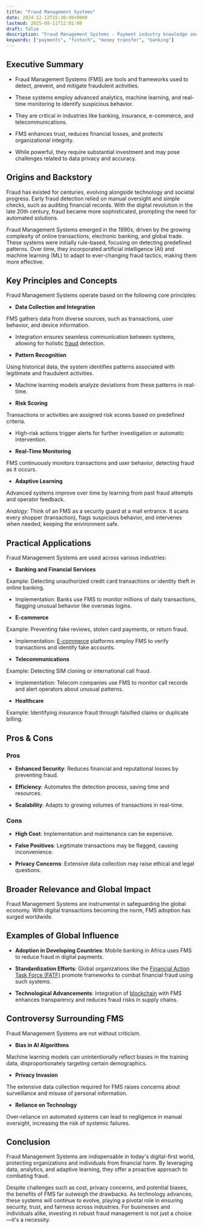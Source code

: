 ```yaml
---
title: "Fraud Management Systems"
date: 2024-12-12T15:30:49+0000
lastmod: 2025-08-11T12:01:00
draft: false
description: "Fraud Management Systems - Payment industry knowledge and insights"
keywords: ["payments", "fintech", "money transfer", "banking"]
---
```


## Executive Summary

- Fraud Management Systems (FMS) are tools and frameworks used to detect, prevent, and mitigate fraudulent activities.

- These systems employ advanced analytics, machine learning, and real-time monitoring to identify suspicious behavior.

- They are critical in industries like banking, insurance, e-commerce, and telecommunications.

- FMS enhances trust, reduces financial losses, and protects organizational integrity.

- While powerful, they require substantial investment and may pose challenges related to data privacy and accuracy.

## Origins and Backstory

Fraud has existed for centuries, evolving alongside technology and societal progress. Early fraud detection relied on manual oversight and simple checks, such as auditing financial records. With the digital revolution in the late 20th century, fraud became more sophisticated, prompting the need for automated solutions.

Fraud Management Systems emerged in the 1990s, driven by the growing complexity of online transactions, electronic banking, and global trade. These systems were initially rule-based, focusing on detecting predefined patterns. Over time, they incorporated artificial intelligence (AI) and machine learning (ML) to adapt to ever-changing fraud tactics, making them more effective.

## Key Principles and Concepts

Fraud Management Systems operate based on the following core principles:

- **Data Collection and Integration**

FMS gathers data from diverse sources, such as transactions, user behavior, and device information.

- Integration ensures seamless communication between systems, allowing for holistic [fraud](https://faisalkhanllc.xyz/resources/payments-wiki/f/fraud/) detection.

- **Pattern Recognition**

Using historical data, the system identifies patterns associated with legitimate and fraudulent activities.

- Machine learning models analyze deviations from these patterns in real-time.

- **Risk Scoring**

Transactions or activities are assigned risk scores based on predefined criteria.

- High-risk actions trigger alerts for further investigation or automatic intervention.

- **Real-Time Monitoring**

FMS continuously monitors transactions and user behavior, detecting fraud as it occurs.

- **Adaptive Learning**

Advanced systems improve over time by learning from past fraud attempts and operator feedback.

*Analogy*: Think of an FMS as a security guard at a mall entrance. It scans every shopper (transaction), flags suspicious behavior, and intervenes when needed, keeping the environment safe.

## Practical Applications

Fraud Management Systems are used across various industries:

- **Banking and Financial Services**

Example: Detecting unauthorized credit card transactions or identity theft in online banking.

- Implementation: Banks use FMS to monitor millions of daily transactions, flagging unusual behavior like overseas logins.

- **E-commerce**

Example: Preventing fake reviews, stolen card payments, or return fraud.

- Implementation: [E-commerce](https://faisalkhanllc.xyz/resources/payments-wiki/e/e-commerce/) platforms employ FMS to verify transactions and identify fake accounts.

- **Telecommunications**

Example: Detecting SIM cloning or international call fraud.

- Implementation: Telecom companies use FMS to monitor call records and alert operators about unusual patterns.

- **Healthcare**

Example: Identifying insurance fraud through falsified claims or duplicate billing.

## Pros & Cons

### Pros

- **Enhanced Security**: Reduces financial and reputational losses by preventing fraud.

- **Efficiency**: Automates the detection process, saving time and resources.

- **Scalability**: Adapts to growing volumes of transactions in real-time.

### Cons

- **High Cost**: Implementation and maintenance can be expensive.

- **False Positives**: Legitimate transactions may be flagged, causing inconvenience.

- **Privacy Concerns**: Extensive data collection may raise ethical and legal questions.

## Broader Relevance and Global Impact

Fraud Management Systems are instrumental in safeguarding the global economy. With digital transactions becoming the norm, FMS adoption has surged worldwide.

## Examples of Global Influence

- **Adoption in Developing Countries**: Mobile banking in Africa uses FMS to reduce fraud in digital payments.

- **Standardization Efforts**: Global organizations like the [Financial Action Task Force (FATF)](https://faisalkhanllc.xyz/resources/payments-wiki/f/fatf/) promote frameworks to combat financial fraud using such systems.

- **Technological Advancements**: Integration of [blockchain](https://faisalkhanllc.xyz/resources/payments-wiki/b/blockchain/) with FMS enhances transparency and reduces fraud risks in supply chains.

## Controversy Surrounding FMS

Fraud Management Systems are not without criticism.

- **Bias in AI Algorithms**

Machine learning models can unintentionally reflect biases in the training data, disproportionately targeting certain demographics.

- **Privacy Invasion**

The extensive data collection required for FMS raises concerns about surveillance and misuse of personal information.

- **Reliance on Technology**

Over-reliance on automated systems can lead to negligence in manual oversight, increasing the risk of systemic failures.

## Conclusion

Fraud Management Systems are indispensable in today's digital-first world, protecting organizations and individuals from financial harm. By leveraging data, analytics, and adaptive learning, they offer a proactive approach to combating fraud.

Despite challenges such as cost, privacy concerns, and potential biases, the benefits of FMS far outweigh the drawbacks. As technology advances, these systems will continue to evolve, playing a pivotal role in ensuring security, trust, and fairness across industries. For businesses and individuals alike, investing in robust fraud management is not just a choice—it's a necessity.